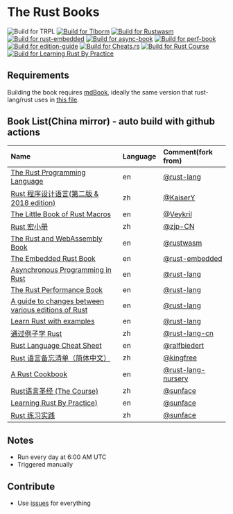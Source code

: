 # The Rust Books

![Build for TRPL](https://github.com/containerpi/trpl-actions/workflows/Build%20for%20TRPL/badge.svg)
[![Build for Tlborm](https://github.com/containerpi/rsdocs-actions/actions/workflows/tlborm.yaml/badge.svg)](https://github.com/containerpi/rsdocs-actions/actions/workflows/tlborm.yaml)
[![Build for Rustwasm](https://github.com/containerpi/rsdocs-actions/actions/workflows/rustwasm.yaml/badge.svg)](https://github.com/containerpi/rsdocs-actions/actions/workflows/rustwasm.yaml)
[![Build for rust-embedded](https://github.com/containerpi/rsdocs-actions/actions/workflows/rust-embedded.yaml/badge.svg)](https://github.com/containerpi/rsdocs-actions/actions/workflows/rust-embedded.yaml)
[![Build for async-book](https://github.com/containerpi/rsdocs-actions/actions/workflows/async-book.yaml/badge.svg)](https://github.com/containerpi/rsdocs-actions/actions/workflows/async-book.yaml)
[![Build for perf-book](https://github.com/containerpi/rsdocs-actions/actions/workflows/perf-book.yaml/badge.svg)](https://github.com/containerpi/rsdocs-actions/actions/workflows/perf-book.yaml)
[![Build for edition-guide](https://github.com/containerpi/rsdocs-actions/actions/workflows/edition-guide.yaml/badge.svg)](https://github.com/containerpi/rsdocs-actions/actions/workflows/edition-guide.yaml)
[![Build for Cheats.rs](https://github.com/containerpi/rsdocs-actions/actions/workflows/cheats-rs.yaml/badge.svg)](https://github.com/containerpi/rsdocs-actions/actions/workflows/cheats-rs.yaml)
[![Build for Rust Course](https://github.com/containerpi/rsdocs-actions/actions/workflows/rust-course.yaml/badge.svg)](https://github.com/containerpi/rsdocs-actions/actions/workflows/rust-course.yaml)
[![Build for Learning Rust By Practice](https://github.com/containerpi/rsdocs-actions/actions/workflows/rust-by-practice.yaml/badge.svg)](https://github.com/containerpi/rsdocs-actions/actions/workflows/rust-by-practice.yaml)

## Requirements

Building the book requires [mdBook], ideally the same version that
rust-lang/rust uses in [this file][rust-mdbook].

[mdBook]: https://github.com/rust-lang-nursery/mdBook
[rust-mdbook]: https://github.com/rust-lang/rust/blob/master/src/tools/rustbook/Cargo.toml

## Book List(China mirror) - auto build with github actions

| Name | Language | Comment(fork from) |
|:- |:- |:- |
|[The Rust Programming Language](http://opendocs.containerpi.com/trpl/en) | en | [@rust-lang](https://github.com/rust-lang/book)|
|[Rust 程序设计语言(第二版 & 2018 edition)](http://opendocs.containerpi.com/trpl/zh) | zh | [@KaiserY](https://github.com/KaiserY/trpl-zh-cn)|
|[The Little Book of Rust Macros](http://opendocs.containerpi.com/tlborm/en/) | en | [@Veykril](https://github.com/Veykril/tlborm) |
|[Rust 宏小册](http://opendocs.containerpi.com/tlborm/zh/) | zh | [@zjp-CN](https://github.com/zjp-CN/tlborm) |
|[The Rust and WebAssembly Book](http://opendocs.containerpi.com/rustwasm/en/) | en | [@rustwasm](https://github.com/rustwasm/book) |
|[The Embedded Rust Book](http://opendocs.containerpi.com/rust-embedded/en/) | en | [@rust-embedded](https://github.com/rust-embedded/book) |
|[Asynchronous Programming in Rust](http://opendocs.containerpi.com/async-book/en/) | en | [@rust-lang](https://github.com/rust-lang/async-book) |
|[The Rust Performance Book](http://opendocs.containerpi.com/perf-book/en/) | en | [@rust-lang](https://github.com/nnethercote/perf-book) |
|[A guide to changes between various editions of Rust](http://opendocs.containerpi.com/edition-guide/en/) | en | [@rust-lang](https://github.com/rust-lang/edition-guide) |
|[Learn Rust with examples](http://opendocs.containerpi.com/rust-by-example/en/) | en | [@rust-lang](https://github.com/rust-lang/rust-by-example) |
|[通过例子学 Rust](http://opendocs.containerpi.com/rust-by-example/zh/) | zh | [@rust-lang-cn](https://github.com/rust-lang-cn/rust-by-example-cn) |
|[Rust Language Cheat Sheet](http://opendocs.containerpi.com/cheats.rs/en/) | en | [@ralfbiedert](https://github.com/ralfbiedert/cheats.rs) |
|[Rust 语言备忘清单（简体中文）](http://opendocs.containerpi.com/cheats.rs/zh/) | zh | [@kingfree](https://github.com/kingfree/cheats.rs/) |
|[A Rust Cookbook](http://opendocs.containerpi.com/rust-cookbook/en/) | en | [@rust-lang-nursery](https://github.com/rust-lang-nursery/rust-cookbook) |
|[Rust语言圣经 (The Course)](http://opendocs.containerpi.com/rust-course/zh/) | zh | [@sunface](https://github.com/sunface/rust-course) |
|[Learning Rust By Practice)](http://opendocs.containerpi.com/rust-by-practice/en/) | en | [@sunface](https://github.com/sunface/rust-by-practice) |
|[Rust 练习实践](http://opendocs.containerpi.com/rust-by-practice/zh/) | zh | [@sunface](https://github.com/sunface/rust-by-practice/blob/master/zh-CN/src/why-exercise.md) |

## Notes

* Run every day at 6:00 AM UTC
* Triggered manually

## Contribute

* Use [issues](https://github.com/containerpi/rsdocs-actions/issues) for everything
